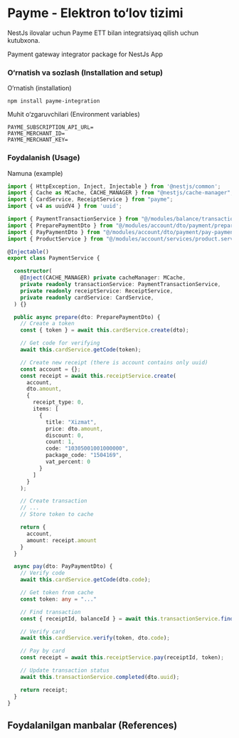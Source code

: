 # Payme - Elektron to&#8216;lov tizimi

NestJs ilovalar uchun Payme ETT bilan integratsiyaq qilish uchun kutubxona.

Payment gateway integrator package for NestJs App

### O&#8216;rnatish va sozlash (Installation and setup)

O&#8216;rnatish (installation)

```
npm install payme-integration
```

Muhit o&#8216;zgaruvchilari (Environment variables)

```dotenv
PAYME_SUBSCRIPTION_API_URL=
PAYME_MERCHANT_ID=
PAYME_MERCHANT_KEY=
```

### Foydalanish (Usage)

Namuna (example)
```ts
import { HttpException, Inject, Injectable } from '@nestjs/common';
import { Cache as MCache, CACHE_MANAGER } from "@nestjs/cache-manager";
import { CardService, ReceiptService } from "payme";
import { v4 as uuidV4 } from 'uuid';

import { PaymentTransactionService } from "@/modules/balance/transaction/payment-transaction.service";
import { PreparePaymentDto } from "@/modules/account/dto/payment/prepare-payment.dto";
import { PayPaymentDto } from "@/modules/account/dto/payment/pay-payment.dto";
import { ProductService } from "@/modules/account/services/product.service";

@Injectable()
export class PaymentService {

  constructor(
    @Inject(CACHE_MANAGER) private cacheManager: MCache,
    private readonly transactionService: PaymentTransactionService,
    private readonly receiptService: ReceiptService,
    private readonly cardService: CardService,
  ) {}

  public async prepare(dto: PreparePaymentDto) {
    // Create a token
    const { token } = await this.cardService.create(dto);

    // Get code for verifying
    await this.cardService.getCode(token);

    // Create new receipt (there is account contains only uuid)
    const account = {};
    const receipt = await this.receiptService.create(
      account,
      dto.amount,
      {
        receipt_type: 0,
        items: [
          {
            title: "Xizmat",
            price: dto.amount,
            discount: 0,
            count: 1,
            code: "10305001001000000",
            package_code: "1504169",
            vat_percent: 0
          }
        ]
      }
    );

    // Create transaction
    // ...
    // Store token to cache

    return {
      account,
      amount: receipt.amount
    }
  }

  async pay(dto: PayPaymentDto) {
    // Verify code
    await this.cardService.getCode(dto.code);

    // Get token from cache
    const token: any = "..."

    // Find transaction
    const { receiptId, balanceId } = await this.transactionService.findById(dto.uuid);

    // Verify card
    await this.cardService.verify(token, dto.code);

    // Pay by card
    const receipt = await this.receiptService.pay(receiptId, token);

    // Update transaction status
    await this.transactionService.completed(dto.uuid);

    return receipt;
  }
}

```


## Foydalanilgan manbalar (References)

